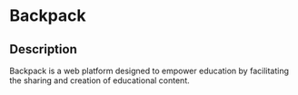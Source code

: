 # Backpack

 ## Description
 Backpack is a web platform designed to empower education by facilitating the sharing and creation of educational content. 
